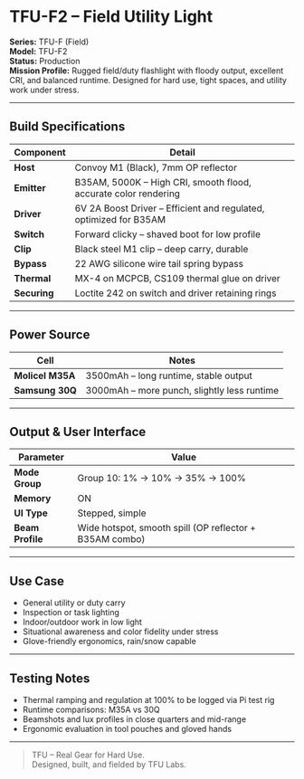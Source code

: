 # TFU-F2 – Field Utility Light

**Series:** TFU-F (Field)  
**Model:** TFU-F2  
**Status:** Production  
**Mission Profile:** Rugged field/duty flashlight with floody output, excellent CRI, and balanced runtime. Designed for hard use, tight spaces, and utility work under stress.

---

## Build Specifications

| Component      | Detail                                                                 |
|----------------|------------------------------------------------------------------------|
| **Host**       | Convoy M1 (Black), 7mm OP reflector                                    |
| **Emitter**    | B35AM, 5000K – High CRI, smooth flood, accurate color rendering        |
| **Driver**     | 6V 2A Boost Driver – Efficient and regulated, optimized for B35AM      |
| **Switch**     | Forward clicky – shaved boot for low profile                           |
| **Clip**       | Black steel M1 clip – deep carry, durable                              |
| **Bypass**     | 22 AWG silicone wire tail spring bypass                                |
| **Thermal**    | MX-4 on MCPCB, CS109 thermal glue on driver                            |
| **Securing**   | Loctite 242 on switch and driver retaining rings                       |

---

## Power Source

| Cell            | Notes                                                      |
|------------------|------------------------------------------------------------|
| **Molicel M35A** | 3500mAh – long runtime, stable output                      |
| **Samsung 30Q**  | 3000mAh – more punch, slightly less runtime                |

---

## Output & User Interface

| Parameter        | Value                                                      |
|------------------|------------------------------------------------------------|
| **Mode Group**   | Group 10: 1% → 10% → 35% → 100%                             |
| **Memory**       | ON                                                         |
| **UI Type**      | Stepped, simple                                            |
| **Beam Profile** | Wide hotspot, smooth spill (OP reflector + B35AM combo)    |

---

## Use Case

- General utility or duty carry  
- Inspection or task lighting  
- Indoor/outdoor work in low light  
- Situational awareness and color fidelity under stress  
- Glove-friendly ergonomics, rain/snow capable  

---

## Testing Notes

- Thermal ramping and regulation at 100% to be logged via Pi test rig  
- Runtime comparisons: M35A vs 30Q  
- Beamshots and lux profiles in close quarters and mid-range  
- Ergonomic evaluation in tool pouches and gloved hands  

---

> TFU – Real Gear for Hard Use.  
> Designed, built, and fielded by TFU Labs.
